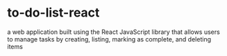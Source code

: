 # to-do-list-react
a web application built using the React JavaScript library that allows users to manage tasks by creating, listing, marking as complete, and deleting items
